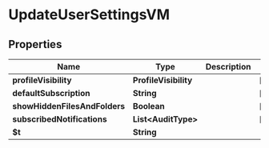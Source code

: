 

# UpdateUserSettingsVM


## Properties

| Name | Type | Description | Notes |
|------------ | ------------- | ------------- | -------------|
|**profileVisibility** | **ProfileVisibility** |  |  [optional] |
|**defaultSubscription** | **String** |  |  [optional] |
|**showHiddenFilesAndFolders** | **Boolean** |  |  [optional] |
|**subscribedNotifications** | **List&lt;AuditType&gt;** |  |  [optional] |
|**$t** | **String** |  |  |



